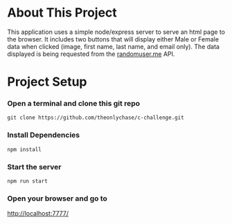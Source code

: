 # About This Project

This application uses a simple node/express server to serve an html page to the browser. It includes two buttons that will display either Male or Female data when clicked (image, first name, last name, and email only). The data displayed is being requested from the [randomuser.me](https://randomuser.me/) API.

# Project Setup

### Open a terminal and clone this git repo

```
git clone https://github.com/theonlychase/c-challenge.git
```

### Install Dependencies

```
npm install
```

### Start the server

```
npm run start
```

### Open your browser and go to

[http://localhost:7777/](http://localhost:7777/)
